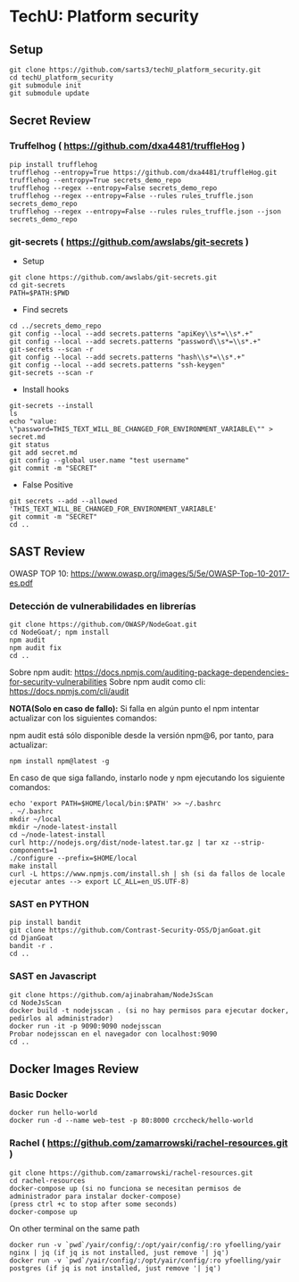 
# TechU: Platform security 

## Setup

```
git clone https://github.com/sarts3/techU_platform_security.git
cd techU_platform_security
git submodule init
git submodule update

```

## Secret Review

### Truffelhog ( https://github.com/dxa4481/truffleHog )

```
pip install trufflehog
trufflehog --entropy=True https://github.com/dxa4481/truffleHog.git
trufflehog --entropy=True secrets_demo_repo
trufflehog --regex --entropy=False secrets_demo_repo
trufflehog --regex --entropy=False --rules rules_truffle.json secrets_demo_repo
trufflehog --regex --entropy=False --rules rules_truffle.json --json secrets_demo_repo
``` 

### git-secrets ( https://github.com/awslabs/git-secrets )
    
- Setup

```
git clone https://github.com/awslabs/git-secrets.git
cd git-secrets
PATH=$PATH:$PWD
```

- Find secrets

```
cd ../secrets_demo_repo
git config --local --add secrets.patterns "apiKey\\s*=\\s*.+"
git config --local --add secrets.patterns "password\\s*=\\s*.+"
git-secrets --scan -r
git config --local --add secrets.patterns "hash\\s*=\\s*.+"
git config --local --add secrets.patterns "ssh-keygen"
git-secrets --scan -r
```

- Install hooks

```
git-secrets --install
ls
echo "value: \"password=THIS_TEXT_WILL_BE_CHANGED_FOR_ENVIRONMENT_VARIABLE\"" > secret.md
git status
git add secret.md
git config --global user.name "test username"
git commit -m "SECRET"
```

- False Positive

```
git secrets --add --allowed 'THIS_TEXT_WILL_BE_CHANGED_FOR_ENVIRONMENT_VARIABLE'
git commit -m "SECRET"
cd ..
```

## SAST Review

OWASP TOP 10: https://www.owasp.org/images/5/5e/OWASP-Top-10-2017-es.pdf

### Detección de vulnerabilidades en librerías

```
git clone https://github.com/OWASP/NodeGoat.git
cd NodeGoat/; npm install
npm audit
npm audit fix
cd ..
```
Sobre npm audit: https://docs.npmjs.com/auditing-package-dependencies-for-security-vulnerabilities
Sobre npm audit como cli: https://docs.npmjs.com/cli/audit

**NOTA(Solo en caso de fallo):** Si falla en algún punto el npm intentar actualizar con los siguientes comandos: 

npm audit está sólo disponible desde la versión npm@6, por tanto, para actualizar:

```
npm install npm@latest -g
```

En caso de que siga fallando, instarlo node y npm ejecutando los siguiente comandos:

```
echo 'export PATH=$HOME/local/bin:$PATH' >> ~/.bashrc
. ~/.bashrc
mkdir ~/local
mkdir ~/node-latest-install
cd ~/node-latest-install
curl http://nodejs.org/dist/node-latest.tar.gz | tar xz --strip-components=1
./configure --prefix=$HOME/local
make install
curl -L https://www.npmjs.com/install.sh | sh (si da fallos de locale ejecutar antes --> export LC_ALL=en_US.UTF-8)
```

### SAST en PYTHON
```
pip install bandit
git clone https://github.com/Contrast-Security-OSS/DjanGoat.git
cd DjanGoat
bandit -r .
cd ..
```

### SAST en Javascript
```
git clone https://github.com/ajinabraham/NodeJsScan
cd NodeJsScan
docker build -t nodejsscan . (si no hay permisos para ejecutar docker, pedirlos al administrador)
docker run -it -p 9090:9090 nodejsscan
Probar nodejsscan en el navegador con localhost:9090
cd ..
```

## Docker Images Review

### Basic Docker

```
docker run hello-world
docker run -d --name web-test -p 80:8000 crccheck/hello-world
```

### Rachel ( https://github.com/zamarrowski/rachel-resources.git )

```
git clone https://github.com/zamarrowski/rachel-resources.git
cd rachel-resources
docker-compose up (si no funciona se necesitan permisos de administrador para instalar docker-compose)
(press ctrl +c to stop after some seconds)
docker-compose up
```

On other terminal on the same path
```
docker run -v `pwd`/yair/config/:/opt/yair/config/:ro yfoelling/yair nginx | jq (if jq is not installed, just remove '| jq')
docker run -v `pwd`/yair/config/:/opt/yair/config/:ro yfoelling/yair postgres (if jq is not installed, just remove '| jq')
```

